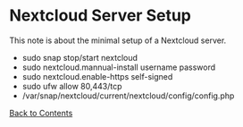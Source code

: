 # Nextcloud Server Setup

This note is about the minimal setup of a Nextcloud server.

- sudo snap stop/start nextcloud
- sudo nextcloud.mannual-install username password
- sudo nextcloud.enable-https self-signed
- sudo ufw allow 80,443/tcp
- /var/snap/nextcloud/current/nextcloud/config/config.php

[Back to Contents](../README.md)
